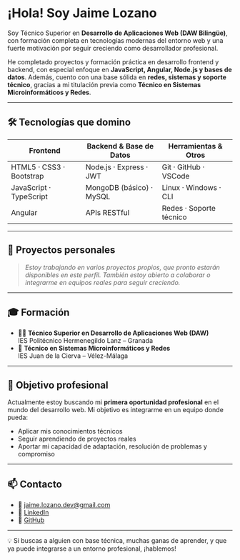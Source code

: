 # ¡Hola! Soy Jaime Lozano

Soy Técnico Superior en **Desarrollo de Aplicaciones Web (DAW Bilingüe)**, con formación completa en tecnologías modernas del entorno web y una fuerte motivación por seguir creciendo como desarrollador profesional.

He completado proyectos y formación práctica en desarrollo frontend y backend, con especial enfoque en **JavaScript, Angular, Node.js y bases de datos**. Además, cuento con una base sólida en **redes, sistemas y soporte técnico**, gracias a mi titulación previa como **Técnico en Sistemas Microinformáticos y Redes**.

---

## 🛠️ Tecnologías que domino

| Frontend                    | Backend & Base de Datos       | Herramientas & Otros       |
|----------------------------|-------------------------------|-----------------------------|
| HTML5 · CSS3 · Bootstrap   | Node.js · Express · JWT       | Git · GitHub · VSCode       |
| JavaScript · TypeScript    | MongoDB (básico) · MySQL      | Linux · Windows · CLI       |
| Angular                    | APIs RESTful                  | Redes · Soporte técnico     |

---

## 📂 Proyectos personales

> *Estoy trabajando en varios proyectos propios, que pronto estarán disponibles en este perfil. También estoy abierto a colaborar o integrarme en equipos reales para seguir creciendo.*

---

## 🎓 Formación

- 🧑‍💻 **Técnico Superior en Desarrollo de Aplicaciones Web (DAW)**  
  IES Politécnico Hermenegildo Lanz – Granada  
- 💾 **Técnico en Sistemas Microinformáticos y Redes**  
  IES Juan de la Cierva – Vélez-Málaga  

---

## 🎯 Objetivo profesional

Actualmente estoy buscando mi **primera oportunidad profesional** en el mundo del desarrollo web. Mi objetivo es integrarme en un equipo donde pueda:

- Aplicar mis conocimientos técnicos
- Seguir aprendiendo de proyectos reales
- Aportar mi capacidad de adaptación, resolución de problemas y compromiso

---

## 📫 Contacto

- 📧 jaime.lozano.dev@gmail.com  
- 🔗 [LinkedIn](https://www.linkedin.com/in/jaime-lozano-lozano-146255284/)  
- 🔗 [GitHub](https://github.com/jaimelz-dev)

---

💡 Si buscas a alguien con base técnica, muchas ganas de aprender, y que ya puede integrarse a un entorno profesional, ¡hablemos!
